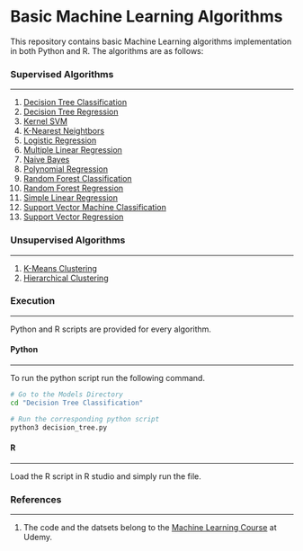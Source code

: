 # Basic Machine Learning Algorithms

This repository contains basic Machine Learning algorithms implementation in both Python and R. The algorithms are as follows:

### Supervised Algorithms
***

1. [Decision Tree Classification](Decision%20Tree%20Classification)
2. [Decision Tree Regression](Decision%20Tree%20Regression)
3. [Kernel SVM](Kernel%20SVM)
4. [K-Nearest Neightbors](K-Nearest%20Neighbors%20(K-NN))
5. [Logistic Regression](Logistic%20Regression)
6. [Multiple Linear Regression](Multiple%20Linear%20Regression)
7. [Naive Bayes](Naive%20Bayes)
8. [Polynomial Regression](Polynomial%20Regression)
9. [Random Forest Classification](Random%20Forest%20Classification)
10. [Random Forest Regression](Random%20Forest%20Regression)
11. [Simple Linear Regression](Simple%20Linear%20Regression)
12. [Support Vector Machine Classification](Support%20Vector%20Machine%20(SVM))
13. [Support Vector Regression](Support%20Vector%20Regression%20(SVR))

### Unsupervised Algorithms
***

1. [K-Means Clustering](K-Means%20Clustering)
2. [Hierarchical Clustering](Hierarchical%20Clustering)

### Execution
***
Python and R scripts are provided for every algorithm.
#### Python 
***

To run the python script run the following command.
```bash
# Go to the Models Directory
cd "Decision Tree Classification"

# Run the corresponding python script
python3 decision_tree.py
```

#### R
***

Load the R script in R studio and simply run the file.

### References
***

1. The code and the datsets belong to the [Machine Learning Course](https://www.udemy.com/course/machinelearning/) at Udemy.